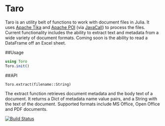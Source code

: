 # Taro

Taro is an utility belt of functions to work with document files in Julia. It uses [Apache Tika](http://tika.apache.org/) and [Apache POI](http://poi.apache.org) (via [JavaCall](http://aviks.github.io/JavaCall.jl/)) to process the files. Current functionality includes the ability to extract text and metadata from a wide variety of document formats. Coming soon is the ability to read a DataFrame off an Excel sheet. 

##Usage

```julia
using Toro
Toro.init()
```

##API

`Toro.extract(filename::String)`

The extract function retrieves document metadata and the body text of a document. It returns a Dict of metadata name value pairs, and a String with the text of the document. Supported formats include MS Office, Open Office and PDF documents. 


[![Build Status](https://travis-ci.org/aviks/Taro.jl.png)](https://travis-ci.org/aviks/Taro.jl)
